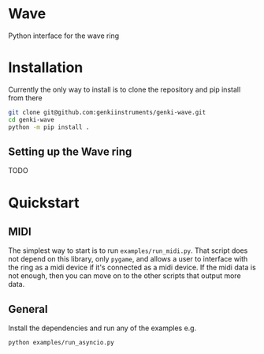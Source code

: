 # Wave
Python interface for the wave ring

# Installation
Currently the only way to install is to clone the repository and pip install from there

```bash
git clone git@github.com:genkiinstruments/genki-wave.git
cd genki-wave
python -m pip install .
```

## Setting up the Wave ring
TODO

# Quickstart
## MIDI
The simplest way to start is to run `examples/run_midi.py`. That script does not depend on this library, only
`pygame`, and allows a user to interface with the ring as a midi device if it's connected as a midi device.
If the midi data is not enough, then you can move on to the other scripts that output more data.

## General
Install the dependencies and run any of the examples e.g.

```bash
python examples/run_asyncio.py
```
